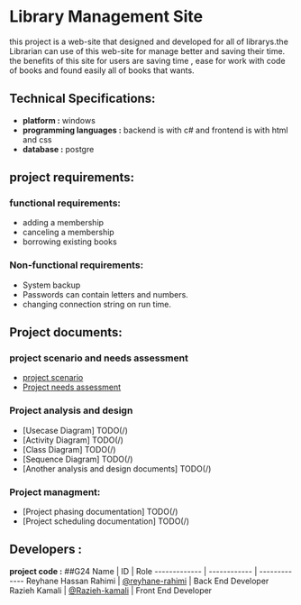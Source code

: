 # Library Management Site
this project is a web-site that designed and developed for all of librarys.the Librarian can use of this web-site for manage better and saving their time. the benefits of this site for users are saving time , ease for work with code of books and found easily all of books that wants.

## Technical Specifications:
* **platform :** windows
* **programming languages :** backend is with c# and frontend is with html and css 
* **database :** postgre

## project requirements:
### functional requirements:
* adding a membership
* canceling a membership
* borrowing existing books

### Non-functional requirements:
* System backup
* Passwords can contain letters and numbers.
* changing connection string on run time.

## Project documents:
### project scenario and needs assessment
* [project scenario](/Documentation/Scenario.md)
* [Project needs assessment](/Documentation/requirement.md)
### Project analysis and design
* [Usecase Diagram] TODO(/)
* [Activity Diagram] TODO(/)
* [Class Diagram] TODO(/)
* [Sequence Diagram] TODO(/)
* [Another analysis and design documents] TODO(/)

### Project managment:
* [Project phasing documentation] TODO(/)
* [Project scheduling documentation] TODO(/)

## Developers :
**project code :** ##G24
Name  | ID | Role
 ------------- | ------------ | -------------
Reyhane Hassan Rahimi | [@reyhane-rahimi](https://github.com/reyhan-rahimi) | Back End Developer
Razieh Kamali | [@Razieh-kamali](https://github.com/Raziye-kamali) | Front End Developer
